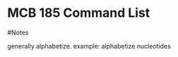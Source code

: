 MCB 185 Command List
====================

#Notes

generally alphabetize. example: alphabetize nucleotides